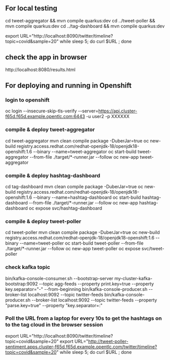 ## For local testing
cd tweet-aggregator && mvn compile quarkus:dev
cd ../tweet-poller && mvn compile quarkus:dev
cd ../tag-dashboard && mvn compile quarkus:dev

export URL="http://localhost:8090/twitter/timeline?topic=covid&sample=20"
while sleep 5; do curl $URL ; done

## check the app in browser
http://localhost:8080/results.html

## For deploying and running in Openshift
### login to openshift
oc login --insecure-skip-tls-verify --server=https://api.cluster-f65d.f65d.example.opentlc.com:6443 -u user2 -p XXXXXX

### compile & deploy tweet-aggregator 
cd tweet-aggregator
mvn clean compile package -DuberJar=true
oc new-build registry.access.redhat.com/redhat-openjdk-18/openjdk18-openshift:1.6 --binary --name=tweet-aggregator
oc start-build tweet-aggregator --from-file ./target/*-runner.jar --follow
oc new-app tweet-aggregator 

### compile & deploy hashtag-dashboard
cd tag-dashboard
mvn clean compile package -DuberJar=true
oc new-build registry.access.redhat.com/redhat-openjdk-18/openjdk18-openshift:1.6 --binary --name=hashtag-dashboard
oc start-build hashtag-dashboard --from-file ./target/*-runner.jar --follow
oc new-app hashtag-dashboard 
oc expose svc/hashtag-dashboard 

### compile & deploy tweet-poller
cd tweet-poller
mvn clean compile package -DuberJar=true
oc new-build registry.access.redhat.com/redhat-openjdk-18/openjdk18-openshift:1.6 --binary --name=tweet-poller
oc start-build tweet-poller --from-file ./target/*-runner.jar --follow
oc new-app tweet-poller
oc expose svc/tweet-poller

### check kafka topic
bin/kafka-console-consumer.sh --bootstrap-server my-cluster-kafka-bootstrap:9092 --topic agg-feeds --property print.key=true --property key.separator="-" --from-beginning
bin/kafka-console-producer.sh --broker-list localhost:9092 --topic twitter-feeds
bin/kafka-console-producer.sh --broker-list localhost:9092 --topic twitter-feeds --property "parse.key=true" --property "key.separator=:"

### Poll the URL from a laptop for every 10s to get the hashtags on to the tag cloud in the browser session
export URL="http://localhost:8090/twitter/timeline?topic=covid&sample=20"
export URL="http://tweet-poller-sentiment.apps.cluster-f65d.f65d.example.opentlc.com/twitter/timeline?topic=covid&sample=20"
while sleep 5; do curl $URL ; done
